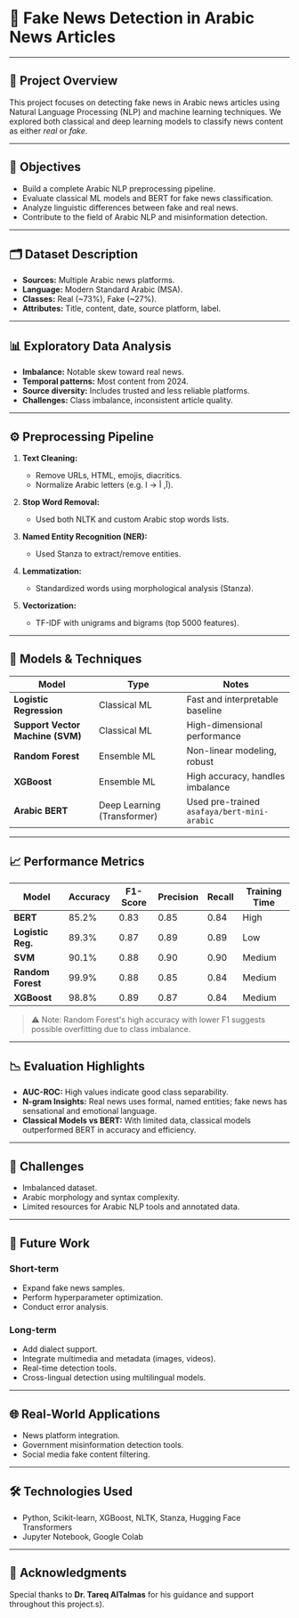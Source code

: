 # 📰 Fake News Detection in Arabic News Articles  


---

## 📌 Project Overview

This project focuses on detecting fake news in Arabic news articles using Natural Language Processing (NLP) and machine learning techniques. We explored both classical and deep learning models to classify news content as either *real* or *fake*.

---

## 🧠 Objectives

- Build a complete Arabic NLP preprocessing pipeline.
- Evaluate classical ML models and BERT for fake news classification.
- Analyze linguistic differences between fake and real news.
- Contribute to the field of Arabic NLP and misinformation detection.

---

## 🗂️ Dataset Description

- **Sources:** Multiple Arabic news platforms.
- **Language:** Modern Standard Arabic (MSA).
- **Classes:** Real (~73%), Fake (~27%).
- **Attributes:** Title, content, date, source platform, label.

---

## 📊 Exploratory Data Analysis

- **Imbalance:** Notable skew toward real news.
- **Temporal patterns:** Most content from 2024.
- **Source diversity:** Includes trusted and less reliable platforms.
- **Challenges:** Class imbalance, inconsistent article quality.

---

## ⚙️ Preprocessing Pipeline

1. **Text Cleaning:**
   - Remove URLs, HTML, emojis, diacritics.
   - Normalize Arabic letters (e.g. آ, أ → ا).

2. **Stop Word Removal:**
   - Used both NLTK and custom Arabic stop words lists.

3. **Named Entity Recognition (NER):**
   - Used Stanza to extract/remove entities.

4. **Lemmatization:**
   - Standardized words using morphological analysis (Stanza).

5. **Vectorization:**
   - TF-IDF with unigrams and bigrams (top 5000 features).

---

## 🧪 Models & Techniques

| Model               | Type               | Notes |
|--------------------|--------------------|-------|
| **Logistic Regression** | Classical ML       | Fast and interpretable baseline |
| **Support Vector Machine (SVM)** | Classical ML       | High-dimensional performance |
| **Random Forest**   | Ensemble ML        | Non-linear modeling, robust |
| **XGBoost**         | Ensemble ML        | High accuracy, handles imbalance |
| **Arabic BERT**     | Deep Learning (Transformer) | Used pre-trained `asafaya/bert-mini-arabic` |

---

## 📈 Performance Metrics

| Model             | Accuracy | F1-Score | Precision | Recall | Training Time |
|------------------|----------|----------|-----------|--------|----------------|
| **BERT**          | 85.2%    | 0.83     | 0.85      | 0.84   | High            |
| **Logistic Reg.** | 89.3%    | 0.87     | 0.89      | 0.89   | Low             |
| **SVM**           | 90.1%    | 0.88     | 0.90      | 0.90   | Medium          |
| **Random Forest** | 99.9%    | 0.88     | 0.85      | 0.84   | Medium          |
| **XGBoost**       | 98.8%    | 0.89     | 0.87      | 0.84   | Medium          |

> ⚠️ Note: Random Forest's high accuracy with lower F1 suggests possible overfitting due to class imbalance.

---

## 📉 Evaluation Highlights

- **AUC-ROC:** High values indicate good class separability.
- **N-gram Insights:** Real news uses formal, named entities; fake news has sensational and emotional language.
- **Classical Models vs BERT:** With limited data, classical models outperformed BERT in accuracy and efficiency.

---

## 🧩 Challenges

- Imbalanced dataset.
- Arabic morphology and syntax complexity.
- Limited resources for Arabic NLP tools and annotated data.

---

## 🚀 Future Work

### Short-term
- Expand fake news samples.
- Perform hyperparameter optimization.
- Conduct error analysis.

### Long-term
- Add dialect support.
- Integrate multimedia and metadata (images, videos).
- Real-time detection tools.
- Cross-lingual detection using multilingual models.

---

## 🌐 Real-World Applications

- News platform integration.
- Government misinformation detection tools.
- Social media fake content filtering.

---

## 🛠️ Technologies Used

- Python, Scikit-learn, XGBoost, NLTK, Stanza, Hugging Face Transformers  
- Jupyter Notebook, Google Colab  

---

## 🙏 Acknowledgments

Special thanks to **Dr. Tareq AlTalmas** for his guidance and support throughout this project.s).
